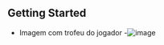 ## Getting Started
- Imagem com trofeu do jogador
-![image](https://user-images.githubusercontent.com/26414301/131941595-73610798-7398-4d7d-ae03-a0023fea5e4f.png)

